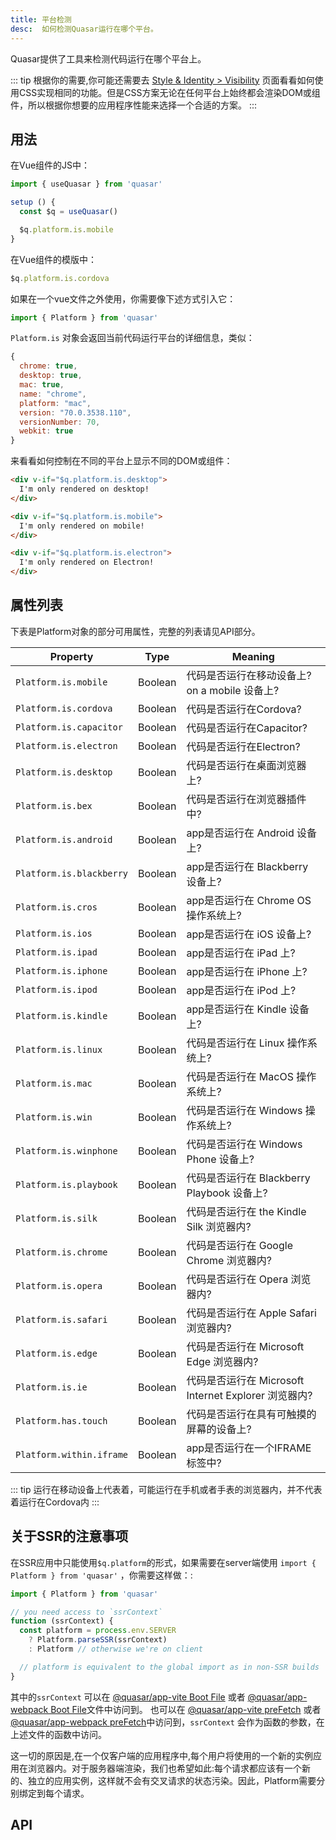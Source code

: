 ```yaml
---
title: 平台检测
desc:  如何检测Quasar运行在哪个平台。
---
```


Quasar提供了工具来检测代码运行在哪个平台上。


::: tip
根据你的需要,你可能还需要去 [Style & Identity &gt; Visibility](/style/visibility) 页面看看如何使用CSS实现相同的功能。但是CSS方案无论在任何平台上始终都会渲染DOM或组件，所以根据你想要的应用程序性能来选择一个合适的方案。
:::

## 用法
在Vue组件的JS中：

```js
import { useQuasar } from 'quasar'

setup () {
  const $q = useQuasar()

  $q.platform.is.mobile
}
```
在Vue组件的模版中：

```js
$q.platform.is.cordova
```

如果在一个vue文件之外使用，你需要像下述方式引入它：

```js
import { Platform } from 'quasar'
```

`Platform.is` 对象会返回当前代码运行平台的详细信息，类似：
```js
{
  chrome: true,
  desktop: true,
  mac: true,
  name: "chrome",
  platform: "mac",
  version: "70.0.3538.110",
  versionNumber: 70,
  webkit: true
}
```

来看看如何控制在不同的平台上显示不同的DOM或组件：

```html
<div v-if="$q.platform.is.desktop">
  I'm only rendered on desktop!
</div>

<div v-if="$q.platform.is.mobile">
  I'm only rendered on mobile!
</div>

<div v-if="$q.platform.is.electron">
  I'm only rendered on Electron!
</div>
```

<doc-example title="你设备信息" file="Platform/Basic" />

## 属性列表

下表是Platform对象的部分可用属性，完整的列表请见API部分。

| Property               | Type    | Meaning                                                  |
| ---                    | ---     | ---                                                      |
| `Platform.is.mobile`     | Boolean | 代码是否运行在移动设备上? on a mobile 设备上?                |
| `Platform.is.cordova`    | Boolean | 代码是否运行在Cordova?                    |
| `Platform.is.capacitor`  | Boolean | 代码是否运行在Capacitor? |
| `Platform.is.electron`   | Boolean | 代码是否运行在Electron?                   |
| `Platform.is.desktop`    | Boolean | 代码是否运行在桌面浏览器上?              |
| `Platform.is.bex`        | Boolean | 代码是否运行在浏览器插件中? |
| `Platform.is.android`    | Boolean | app是否运行在 Android 设备上?               |
| `Platform.is.blackberry` | Boolean | app是否运行在 Blackberry 设备上? |
| `Platform.is.cros`       | Boolean | app是否运行在 Chrome OS 操作系统上? |
| `Platform.is.ios`        | Boolean | app是否运行在 iOS 设备上? |
| `Platform.is.ipad`       | Boolean | app是否运行在 iPad 上? |
| `Platform.is.iphone`     | Boolean | app是否运行在 iPhone 上? |
| `Platform.is.ipod`       | Boolean | app是否运行在 iPod 上? |
| `Platform.is.kindle`     | Boolean | app是否运行在 Kindle 设备上? |
| `Platform.is.linux`      | Boolean | 代码是否运行在 Linux 操作系统上? |
| `Platform.is.mac`        | Boolean | 代码是否运行在 MacOS 操作系统上? |
| `Platform.is.win`        | Boolean | 代码是否运行在 Windows 操作系统上? |
| `Platform.is.winphone`   | Boolean | 代码是否运行在 Windows Phone 设备上? |
| `Platform.is.playbook`   | Boolean | 代码是否运行在 Blackberry Playbook 设备上? |
| `Platform.is.silk`       | Boolean | 代码是否运行在 the Kindle Silk 浏览器内? |
| `Platform.is.chrome`     | Boolean | 代码是否运行在 Google Chrome 浏览器内? |
| `Platform.is.opera`      | Boolean | 代码是否运行在 Opera 浏览器内? |
| `Platform.is.safari`     | Boolean | 代码是否运行在 Apple Safari 浏览器内? |
| `Platform.is.edge`       | Boolean | 代码是否运行在 Microsoft Edge 浏览器内? |
| `Platform.is.ie`         | Boolean | 代码是否运行在 Microsoft Internet Explorer 浏览器内? |
| `Platform.has.touch`     | Boolean | 代码是否运行在具有可触摸的屏幕的设备上?         |
| `Platform.within.iframe` | Boolean | app是否运行在一个IFRAME标签中?                   |

::: tip
运行在移动设备上代表着，可能运行在手机或者手表的浏览器内，并不代表着运行在Cordova内
:::

## 关于SSR的注意事项
在SSR应用中只能使用`$q.platform`的形式，如果需要在server端使用 `import { Platform } from 'quasar'` ，你需要这样做：:

```js
import { Platform } from 'quasar'

// you need access to `ssrContext`
function (ssrContext) {
  const platform = process.env.SERVER
    ? Platform.parseSSR(ssrContext)
    : Platform // otherwise we're on client

  // platform is equivalent to the global import as in non-SSR builds
}
```

其中的`ssrContext` 可以在 [@quasar/app-vite Boot File](/quasar-cli-vite/boot-files) 或者 [@quasar/app-webpack Boot File](/quasar-cli-webpack/boot-files)文件中访问到。 也可以在 [@quasar/app-vite preFetch](/quasar-cli-vite/prefetch-feature) 或者 [@quasar/app-webpack preFetch](/quasar-cli-webpack/prefetch-feature)中访问到，`ssrContext` 会作为函数的参数，在上述文件的函数中访问。

这一切的原因是,在一个仅客户端的应用程序中,每个用户将使用的一个新的实例应用在浏览器内。对于服务器端渲染，我们也希望如此:每个请求都应该有一个新的、独立的应用实例，这样就不会有交叉请求的状态污染。因此，Platform需要分别绑定到每个请求。

## API
<doc-api file="Platform" />

